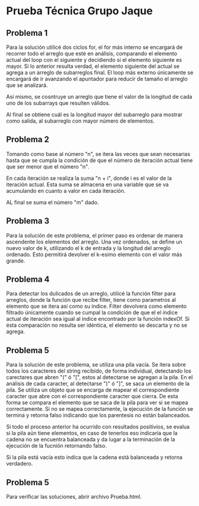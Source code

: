 # Prueba Técnica Grupo Jaque


## Problema 1

Para la solución utilicé dos ciclos for, el for más interno se encargará de recorrer todo el arreglo que esté en análisis, comparando el elemento actual del loop con el siguiente y decidiendo si el elemento siguiente es mayor. Si lo anterior resulta verdad, el elemento siguiente del actual se agrega a un arreglo de subarreglos final. El loop más externo únicamente se encargará de ir avanzando el apuntador para reducir de tamaño el arreglo que se analizará. 

Así mismo, se cosntruye un arreglo que tiene el valor de la longitud de cada uno de los subarrays que resulten válidos. 

Al final se obtiene cuál es la longitud mayor del subarreglo para mostrar como salida, al subarreglo con mayor número de elementos. 

## Problema 2

Tomando como base al número "n", se itera las veces que sean necesarias hasta que se cumpla la condición de que el número de iteración actual tiene que ser menor que el número "n". 

En cada iteración se realiza la suma "n + i", donde i es el valor de la iteración actual. Esta suma se almacena en una variable que se va acumulando en cuanto a valor en cada iteración. 

AL final se suma el número "m" dado. 

## Problema 3

Para la solución de este problema, el primer paso es ordenar de manera ascendente los elementos del arreglo. Una vez ordenados, se define un nuevo valor de k, utilizando el k de entrada y la longitud del arreglo ordenado. Esto permitirá devolver el k-esimo elemento con el valor más grande. 

## Problema 4

Para detectar los dulicados de un arreglo, utilicé la función filter para arreglos, donde la función que recibe filter, tiene como parametros al elemento que se itera así como su índice. Filter devolvera como elemento filtrado únicamente cuando se cumpal la condición de que el el índice actual de iteración sea igual al índice encontrado por la función indexOf. Si ésta comparación no resulta ser idéntica, el elemento se descarta y no se agrega. 

## Problema 5

Para la solución de este problema, se utiliza una pila vacía. 
Se itera sobre todos los caracteres del string recibido, de forma individual, detectando los carectares que abren "(" ó "[", estos al detectarse se agregan a la pila. 
En el análisis de cada caracter, al detectarse ")" ó "]", se saca un elemento de la pila. 
Se utiliza un objeto que se encarga de mapear el correspondiente caracter que abre con el correspondiente caracter que cierra. De esta forma se compara el elemento que se saca de la pila para ver si se mapea correctamente. 
Si no se mapea correctamente, la ejecución de la función se termina y retorna falso indicando que los parentesis no están balanceados. 

Si todo el proceso anterior ha ocurrido con resultados positivios, se evalua si la pila aún tiene elementos, en caso de tenerlos eso indicaría que la cadena no se encuentra balanceada y da lugar a la terminación de la ejecución de la fucnión retornando falso. 

Si la pila está vacía esto indica que la cadena está balanceada y retorna verdadero. 

## Problema 5

Para verificar las soluciones, abrir archivo Prueba.html. 

